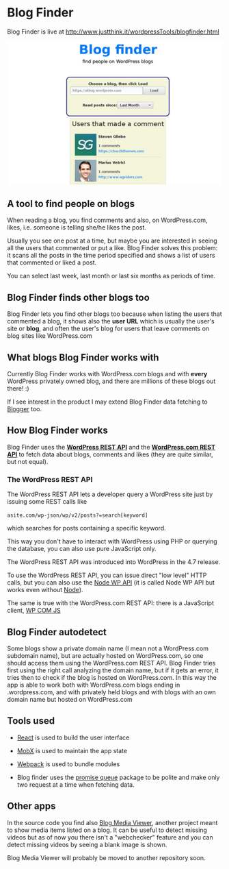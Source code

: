 # Blog Finder

Blog Finder is live at http://www.justthink.it/wordpressTools/blogfinder.html

![blogFinder in action](https://raw.githubusercontent.com/whiteseagull/blogfinder/master/assets/blogFinder.png)

## A tool to find people on blogs
When reading a blog, you find comments and also, on WordPress.com, likes, i.e. someone is telling she/he likes the post.

Usually you see one post at a time, but maybe you are interested in seeing all  the users that commented or put a like. 
Blog Finder solves this problem: it scans all the posts in the time period specified and shows a list of users that commented or liked a post. 

You can select last week, last month or last six months as periods of time.

## Blog Finder finds other blogs too
Blog Finder lets you find other blogs too because when listing the users that commented a blog, it shows also the **user URL** which is usually the user's site or **blog**, and often the user's blog for users that leave comments on blog sites like WordPress.com


## What blogs Blog Finder works with
Currently Blog Finder works with WordPress.com blogs and with **every** WordPress privately owned blog, and there are millions of these blogs out there! :) 

If I see interest in the product I may extend Blog Finder data fetching to [Blogger](https://www.blogger.com/) too.

## How Blog Finder works
Blog Finder uses the **[WordPress REST API](https://v2.wp-api.org/)** and the **[WordPress.com  REST API](https://developer.wordpress.com/docs/api/)** to fetch data about blogs, comments and likes (they are quite similar, but not equal).

### The WordPress REST API
The WordPress REST API lets a developer query a WordPress site just by issuing some REST calls like 

``asite.com/wp-json/wp/v2/posts?=search[keyword]``

which searches for posts containing a specific keyword.

This way you don't have to interact with WordPress using PHP or querying the database, you can also use pure JavaScript only.

The WordPress REST API was introduced into WordPress in the 4.7 release. 

To use the WordPress REST API, you can issue direct "low level" HTTP calls, but you can also use the [Node WP API](https://github.com/WP-API/node-wpapi) (it is called Node WP API but works even without [Node](https://nodejs.org/)). 

The same is true with the WordPress.com REST API: there is a JavaScript client, [WP COM JS](http://wpcomjs.com/)


## Blog Finder autodetect
Some blogs show a private domain name (I mean not a WordPress.com subdomain name), but are actually hosted on WordPress.com, so one should access them using the WordPress.com REST API.
Blog Finder tries first using the right call analyzing the domain name, but if it gets an error, it tries then to check if the blog is hosted on WordPress.com. In this way the app is able to work both with WordPress.com blogs ending in .wordpress.com, and with privately held blogs and with blogs with an own domain name but hosted on WordPress.com

## Tools used
- [React](https://reactjs.org/) is used to build the user interface
- [MobX](https://mobx.js.org/) is used to maintain the app state
- [Webpack](https://webpack.js.org/) is used to bundle modules

- Blog finder uses the [promise queue](https://www.npmjs.com/package/promise-queue) package to be polite and make only two request at a time when fetching data.


## Other apps
In the source code you find also [Blog Media Viewer](http://www.justthink.it/wordpressTools/bmv.html), another project meant to show media items listed on a blog. It can be useful to detect missing videos but as of now you there isn't a "webchecker" feature and you can detect missing videos by seeing a blank image is shown. 

Blog Media Viewer will probably be moved to another repository soon.

